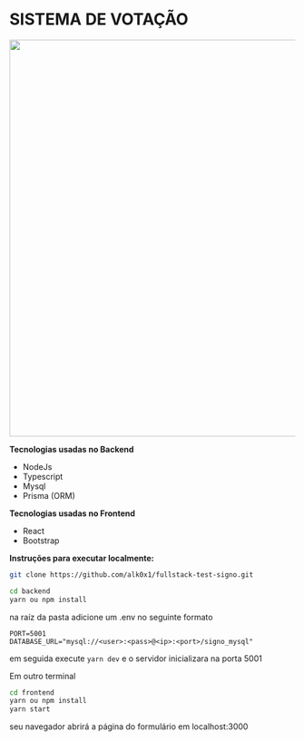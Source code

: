 # SISTEMA DE VOTAÇÃO


<img src="https://user-images.githubusercontent.com/59076746/195950593-05b1314c-11bf-475f-9c03-32fc9fb0c409.png" width="700x700">


<b>Tecnologias usadas no Backend</b>
- NodeJs
- Typescript
- Mysql
- Prisma (ORM)

<b>Tecnologias usadas no Frontend</b>
- React
- Bootstrap

<b>Instruções para executar localmente:</b>

```bash
git clone https://github.com/alk0x1/fullstack-test-signo.git

cd backend
yarn ou npm install
```
na raíz da pasta adicione um .env no seguinte formato
```env
PORT=5001
DATABASE_URL="mysql://<user>:<pass>@<ip>:<port>/signo_mysql"
```
em seguida execute ```yarn dev``` e o servidor inicializara na porta 5001

Em outro terminal
```bash
cd frontend
yarn ou npm install
yarn start
```
seu navegador abrirá a página do formulário em localhost:3000
